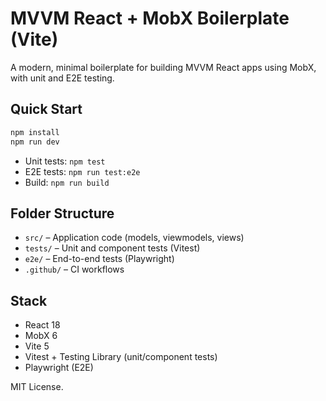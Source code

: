 # MVVM React + MobX Boilerplate (Vite)

A modern, minimal boilerplate for building MVVM React apps using MobX, with unit and E2E testing.

## Quick Start

```bash
npm install
npm run dev
```

- Unit tests: `npm test`
- E2E tests: `npm run test:e2e`
- Build: `npm run build`

## Folder Structure

- `src/` – Application code (models, viewmodels, views)
- `tests/` – Unit and component tests (Vitest)
- `e2e/` – End-to-end tests (Playwright)
- `.github/` – CI workflows

## Stack

- React 18
- MobX 6
- Vite 5
- Vitest + Testing Library (unit/component tests)
- Playwright (E2E)

MIT License.
